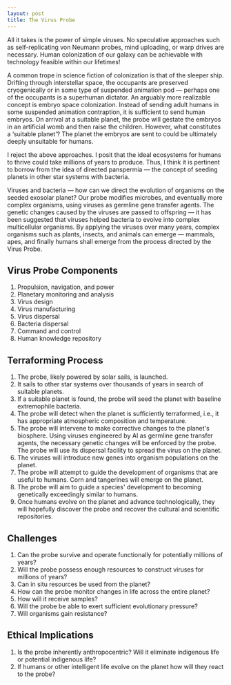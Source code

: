 ```yaml
---
layout: post
title: The Virus Probe
---
```


All it takes is the power of simple viruses. No speculative approaches such as self-replicating von Neumann probes, mind uploading, or warp drives are necessary. Human colonization of our galaxy can be achievable with technology feasible within our lifetimes!

A common trope in science fiction of colonization is that of the sleeper ship. Drifting through interstellar space, the occupants are preserved cryogenically or in some type of suspended animation pod — perhaps one of the occupants is a superhuman dictator. An arguably more realizable concept is embryo space colonization. Instead of sending adult humans in some suspended animation contraption, it is sufficient to send human embryos. On arrival at a suitable planet, the probe will gestate the embryos in an artificial womb and then raise the children. However, what constitutes a ‘suitable planet’? The planet the embryos are sent to could be ultimately deeply unsuitable for humans.

I reject the above approaches. I posit that the ideal ecosystems for humans to thrive could take millions of years to produce. Thus, I think it is pertinent to borrow from the idea of directed panspermia — the concept of seeding planets in other star systems with bacteria.

Viruses and bacteria — how can we direct the evolution of organisms on the seeded exosolar planet? Our probe modifies microbes, and eventually more complex organisms, using viruses as germline gene transfer agents. The genetic changes caused by the viruses are passed to offspring — it has been suggested that viruses helped bacteria to evolve into complex multicellular organisms. By applying the viruses over many years, complex organisms such as plants, insects, and animals can emerge — mammals, apes, and finally humans shall emerge from the process directed by the Virus Probe.

## Virus Probe Components

1. Propulsion, navigation, and power
2. Planetary monitoring and analysis
3. Virus design
4. Virus manufacturing
5. Virus dispersal
6. Bacteria dispersal
8. Command and control
9. Human knowledge repository

## Terraforming Process

1. The probe, likely powered by solar sails, is launched.
2. It sails to other star systems over thousands of years in search of suitable planets.
3. If a suitable planet is found, the probe will seed the planet with baseline extremophile bacteria.
4. The probe will detect when the planet is sufficiently terraformed, i.e., it has appropriate atmospheric composition and temperature.
5. The probe will intervene to make corrective changes to the planet's biosphere. Using viruses engineered by AI as germline gene transfer agents, the necessary genetic changes will be enforced by the probe. The probe will use its dispersal facility to spread the virus on the planet.
6. The viruses will introduce new genes into organism populations on the planet.
7. The probe will attempt to guide the development of organisms that are useful to humans. Corn and tangerines will emerge on the planet.
8. The probe will aim to guide a species' development to becoming genetically exceedingly similar to humans.
9. Once humans evolve on the planet and advance technologically, they will hopefully discover the probe and recover the cultural and scientific repositories.

## Challenges
1. Can the probe survive and operate functionally for potentially millions of years? 
2. Will the probe possess enough resources to construct viruses for millions of years?
3. Can in situ resources be used from the planet?
4. How can the probe monitor changes in life across the entire planet?
5. How will it receive samples?
6. Will the probe be able to exert sufficient evolutionary pressure?
7. Will organisms gain resistance?

## Ethical Implications
1. Is the probe inherently anthropocentric? Will it eliminate indigenous life or potential indigenous life?
2. If humans or other intelligent life evolve on the planet how will they react to the probe?

